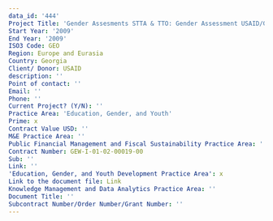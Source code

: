 ```yaml
---
data_id: '444'
Project Title: 'Gender Assesments STTA & TTO: Gender Assessment USAID/Georgia:  (TDY 87)'
Start Year: '2009'
End Year: '2009'
ISO3 Code: GEO
Region: Europe and Eurasia
Country: Georgia
Client/ Donor: USAID
description: ''
Point of contact: ''
Email: ''
Phone: ''
Current Project? (Y/N): ''
Practice Area: 'Education, Gender, and Youth'
Prime: x
Contract Value USD: ''
M&E Practice Area: ''
Public Financial Management and Fiscal Sustainability Practice Area: ''
Contract Number: GEW-I-01-02-00019-00
Sub: ''
Link: ''
'Education, Gender, and Youth Development Practice Area': x
Link to the document file: Link
Knowledge Management and Data Analytics Practice Area: ''
Document Title: ''
Subcontract Number/Order Number/Grant Number: ''
---
```

